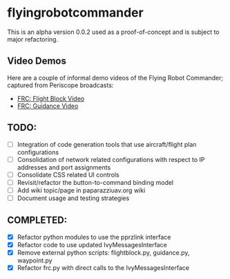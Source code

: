 # flyingrobotcommander

This is an alpha version 0.0.2 used as a proof-of-concept and is subject to major refactoring.

## Video Demos

Here are a couple of informal demo videos of the Flying Robot Commander; captured from Periscope broadcasts:

* [FRC: Flight Block Video](https://www.youtube.com/watch?v=NgT0K1RzfmE)
* [FRC: Guidance Video](https://www.youtube.com/watch?v=BdItVWyjLUc)

## TODO:
- [ ] Integration of code generation tools that use aircraft/flight plan configurations
- [ ] Consolidation of network related configurations with respect to IP addresses and port assignments
- [ ] Consolidate CSS related UI controls
- [ ] Revisit/refactor the button-to-command binding model
- [ ] Add wiki topic/page in paparazziuav.org wiki
- [ ] Document usage and testing strategies

## COMPLETED:
- [x] Refactor python modules to use the pprzlink interface
- [x] Refactor code to use updated IvyMessagesInterface
- [x] Remove external python scripts: flightblock.py, guidance.py, waypoint.py
- [x] Refactor frc.py with direct calls to the IvyMessagesInterface
